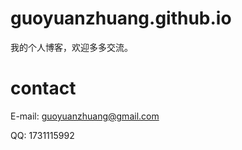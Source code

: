
# guoyuanzhuang.github.io

我的个人博客，欢迎多多交流。

# contact

E-mail: guoyuanzhuang@gmail.com

QQ: 1731115992